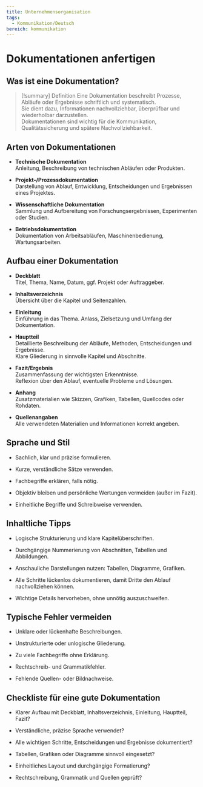 ```yaml
---
title: Unternehmensorganisation
tags:
  - Kommunikation/Deutsch
bereich: kommunikation
---
```

# Dokumentationen anfertigen

## Was ist eine Dokumentation?

>[!summary] Definition
>Eine Dokumentation beschreibt Prozesse, Abläufe oder Ergebnisse schriftlich und systematisch.  
Sie dient dazu, Informationen nachvollziehbar, überprüfbar und wiederholbar darzustellen.  
Dokumentationen sind wichtig für die Kommunikation, Qualitätssicherung und spätere Nachvollziehbarkeit.

## Arten von Dokumentationen

- **Technische Dokumentation**  
    Anleitung, Beschreibung von technischen Abläufen oder Produkten.
    
- **Projekt-/Prozessdokumentation**  
    Darstellung von Ablauf, Entwicklung, Entscheidungen und Ergebnissen eines Projektes.
    
- **Wissenschaftliche Dokumentation**  
    Sammlung und Aufbereitung von Forschungsergebnissen, Experimenten oder Studien.
    
- **Betriebsdokumentation**  
    Dokumentation von Arbeitsabläufen, Maschinenbedienung, Wartungsarbeiten.
    

## Aufbau einer Dokumentation

- **Deckblatt**  
    Titel, Thema, Name, Datum, ggf. Projekt oder Auftraggeber.
    
- **Inhaltsverzeichnis**  
    Übersicht über die Kapitel und Seitenzahlen.
    
- **Einleitung**  
    Einführung in das Thema. Anlass, Zielsetzung und Umfang der Dokumentation.
    
- **Hauptteil**  
    Detaillierte Beschreibung der Abläufe, Methoden, Entscheidungen und Ergebnisse.  
    Klare Gliederung in sinnvolle Kapitel und Abschnitte.
    
- **Fazit/Ergebnis**  
    Zusammenfassung der wichtigsten Erkenntnisse.  
    Reflexion über den Ablauf, eventuelle Probleme und Lösungen.
    
- **Anhang**  
    Zusatzmaterialien wie Skizzen, Grafiken, Tabellen, Quellcodes oder Rohdaten.
    
- **Quellenangaben**  
    Alle verwendeten Materialien und Informationen korrekt angeben.
    

## Sprache und Stil

- Sachlich, klar und präzise formulieren.
    
- Kurze, verständliche Sätze verwenden.
    
- Fachbegriffe erklären, falls nötig.
    
- Objektiv bleiben und persönliche Wertungen vermeiden (außer im Fazit).
    
- Einheitliche Begriffe und Schreibweise verwenden.
    

## Inhaltliche Tipps

- Logische Strukturierung und klare Kapitelüberschriften.
    
- Durchgängige Nummerierung von Abschnitten, Tabellen und Abbildungen.
    
- Anschauliche Darstellungen nutzen: Tabellen, Diagramme, Grafiken.
    
- Alle Schritte lückenlos dokumentieren, damit Dritte den Ablauf nachvollziehen können.
    
- Wichtige Details hervorheben, ohne unnötig auszuschweifen.
    

## Typische Fehler vermeiden

- Unklare oder lückenhafte Beschreibungen.
    
- Unstrukturierte oder unlogische Gliederung.
    
- Zu viele Fachbegriffe ohne Erklärung.
    
- Rechtschreib- und Grammatikfehler.
    
- Fehlende Quellen- oder Bildnachweise.
    

## Checkliste für eine gute Dokumentation

- Klarer Aufbau mit Deckblatt, Inhaltsverzeichnis, Einleitung, Hauptteil, Fazit?
    
- Verständliche, präzise Sprache verwendet?
    
- Alle wichtigen Schritte, Entscheidungen und Ergebnisse dokumentiert?
    
- Tabellen, Grafiken oder Diagramme sinnvoll eingesetzt?
    
- Einheitliches Layout und durchgängige Formatierung?
    
- Rechtschreibung, Grammatik und Quellen geprüft?
    
